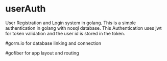 # userAuth
User Registration and Login system in golang.
This is a simple authentication in golang with nosql database.
This Authentication uses jwt for token validation and the user id is stored in the token.

#gorm.io
for database linking and connection

#gofiber
for app layout and routing

